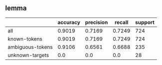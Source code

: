 
## lemma

|                  | accuracy | precision | recall | support |
|------------------|----------|-----------|--------|---------|
| all              | 0.9019   | 0.7169    | 0.7249 | 724     |
| known-tokens     | 0.9019   | 0.7169    | 0.7249 | 724     |
| ambiguous-tokens | 0.9106   | 0.6561    | 0.6688 | 235     |
| unknown-targets  | 0.0      | 0.0       | 0.0    | 28      |

